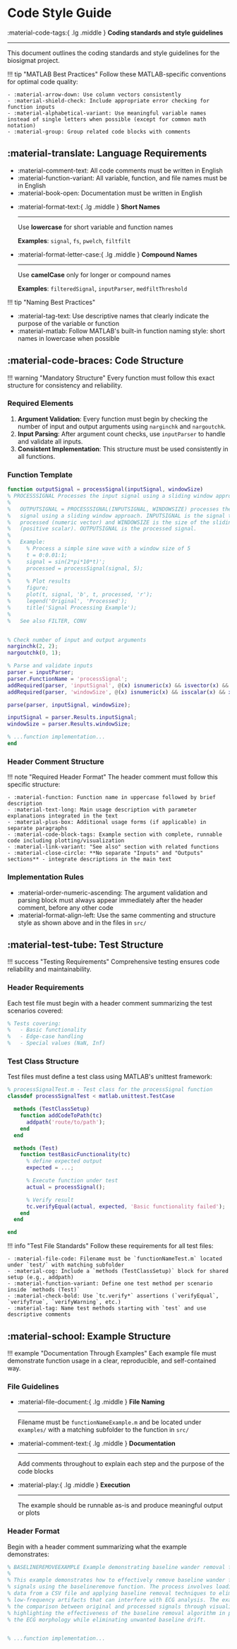 # Code Style Guide

<div class="result" markdown>

:material-code-tags:{ .lg .middle } **Coding standards and style guidelines**

---

This document outlines the coding standards and style guidelines for the biosigmat project.

!!! tip "MATLAB Best Practices"
    Follow these MATLAB-specific conventions for optimal code quality:

    - :material-arrow-down: Use column vectors consistently
    - :material-shield-check: Include appropriate error checking for function inputs
    - :material-alphabetical-variant: Use meaningful variable names instead of single letters when possible (except for common math notation)
    - :material-group: Group related code blocks with comments


</div>

## :material-translate: Language Requirements

- :material-comment-text: All code comments must be written in English
- :material-function-variant: All variable, function, and file names must be in English  
- :material-book-open: Documentation must be written in English

<div class="grid cards" markdown>

-   :material-format-text:{ .lg .middle } **Short Names**

    ---

    Use **lowercase** for short variable and function names

    **Examples**: `signal`, `fs`, `pwelch`, `filtfilt`

-   :material-format-letter-case:{ .lg .middle } **Compound Names**

    ---

    Use **camelCase** only for longer or compound names

    **Examples**: `filteredSignal`, `inputParser`, `medfiltThreshold`

</div>

!!! tip "Naming Best Practices"
  - :material-tag-text: Use descriptive names that clearly indicate the purpose of the variable or function
  - :material-matlab: Follow MATLAB's built-in function naming style: short names in lowercase when possible



## :material-code-braces: Code Structure

!!! warning "Mandatory Structure"
    Every function must follow this exact structure for consistency and reliability.

### Required Elements

1. **Argument Validation**: Every function must begin by checking the number of input and output arguments using `narginchk` and `nargoutchk`.
2. **Input Parsing**: After argument count checks, use `inputParser` to handle and validate all inputs.
3. **Consistent Implementation**: This structure must be used consistently in all functions.

### Function Template

```matlab
function outputSignal = processSignal(inputSignal, windowSize)
% PROCESSSIGNAL Processes the input signal using a sliding window approach.
%
%   OUTPUTSIGNAL = PROCESSSIGNAL(INPUTSIGNAL, WINDOWSIZE) processes the input
%   signal using a sliding window approach. INPUTSIGNAL is the signal to be
%   processed (numeric vector) and WINDOWSIZE is the size of the sliding window
%   (positive scalar). OUTPUTSIGNAL is the processed signal.
%
%   Example:
%     % Process a simple sine wave with a window size of 5
%     t = 0:0.01:1;
%     signal = sin(2*pi*10*t)';
%     processed = processSignal(signal, 5);
%     
%     % Plot results
%     figure;
%     plot(t, signal, 'b', t, processed, 'r');
%     legend('Original', 'Processed');
%     title('Signal Processing Example');
%
%   See also FILTER, CONV


% Check number of input and output arguments
narginchk(2, 2);
nargoutchk(0, 1);

% Parse and validate inputs
parser = inputParser;
parser.FunctionName = 'processSignal';
addRequired(parser, 'inputSignal', @(x) isnumeric(x) && isvector(x) && ~isempty(x));
addRequired(parser, 'windowSize', @(x) isnumeric(x) && isscalar(x) && x > 0);

parse(parser, inputSignal, windowSize);

inputSignal = parser.Results.inputSignal;
windowSize = parser.Results.windowSize;

% ...function implementation...
end
```

### Header Comment Structure

!!! note "Required Header Format"
    The header comment must follow this specific structure:

    - :material-function: Function name in uppercase followed by brief description
    - :material-text-long: Main usage description with parameter explanations integrated in the text
    - :material-plus-box: Additional usage forms (if applicable) in separate paragraphs
    - :material-code-block-tags: Example section with complete, runnable code including plotting/visualization
    - :material-link-variant: "See also" section with related functions
    - :material-close-circle: **No separate "Inputs" and "Outputs" sections** - integrate descriptions in the main text

### Implementation Rules

- :material-order-numeric-ascending: The argument validation and parsing block must always appear immediately after the header comment, before any other code
- :material-format-align-left: Use the same commenting and structure style as shown above and in the files in `src/`


## :material-test-tube: Test Structure

!!! success "Testing Requirements"
    Comprehensive testing ensures code reliability and maintainability.

### Header Requirements

Each test file must begin with a header comment summarizing the test scenarios covered:

```matlab
% Tests covering:
%   - Basic functionality
%   - Edge-case handling
%   - Special values (NaN, Inf)
```

### Test Class Structure

Test files must define a test class using MATLAB's unittest framework:

```matlab
% processSignalTest.m - Test class for the processSignal function
classdef processSignalTest < matlab.unittest.TestCase

  methods (TestClassSetup)
    function addCodeToPath(tc)
      addpath('route/to/path');
    end
  end

  methods (Test)
    function testBasicFunctionality(tc)
      % define expected output
      expected = ...;

      % Execute function under test
      actual = processSignal();

      % Verify result
      tc.verifyEqual(actual, expected, 'Basic functionality failed');
    end
  end

end
```

!!! info "Test File Standards"
    Follow these requirements for all test files:

    - :material-file-code: Filename must be `functionNameTest.m` located under `test/` with matching subfolder
    - :material-cog: Include a `methods (TestClassSetup)` block for shared setup (e.g., addpath)
    - :material-function-variant: Define one test method per scenario inside `methods (Test)`
    - :material-check-bold: Use `tc.verify*` assertions (`verifyEqual`, `verifyTrue`, `verifyWarning`, etc.)
    - :material-tag: Name test methods starting with `test` and use descriptive comments

## :material-school: Example Structure

!!! example "Documentation Through Examples"
    Each example file must demonstrate function usage in a clear, reproducible, and self-contained way.

### File Guidelines

<div class="grid cards" markdown>

-   :material-file-document:{ .lg .middle } **File Naming**

    ---

    Filename must be `functionNameExample.m` and be located under `examples/` with a matching subfolder to the function in `src/`

-   :material-comment-text:{ .lg .middle } **Documentation**

    ---

    Add comments throughout to explain each step and the purpose of the code blocks

-   :material-play:{ .lg .middle } **Execution**

    ---

    The example should be runnable as-is and produce meaningful output or plots

</div>

### Header Format

Begin with a header comment summarizing what the example demonstrates:

```matlab
% BASELINEREMOVEEXAMPLE Example demonstrating baseline wander removal from ECG signals.
%
% This example demonstrates how to effectively remove baseline wander from real ECG
% signals using the baselineremove function. The process involves loading ECG signal
% data from a CSV file and applying baseline removal techniques to eliminate
% low-frequency artifacts that can interfere with ECG analysis. The example shows
% the comparison between original and processed signals through visualization,
% highlighting the effectiveness of the baseline removal algorithm in preserving
% the ECG morphology while eliminating unwanted baseline drift.


% ...function implementation...
```
